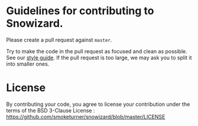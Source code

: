 # Guidelines for contributing to Snowizard.

Please create a pull request against `master`.

Try to make the code in the pull request as focused and clean as possible.  See
our [style guide](http://google.github.io/styleguide/javaguide.html).  If the pull 
request is too large, we may ask you to split it into smaller ones.

# License
By contributing your code, you agree to license your contribution under the 
terms of the BSD 3-Clause License : 
https://github.com/smoketurner/snowizard/blob/master/LICENSE


